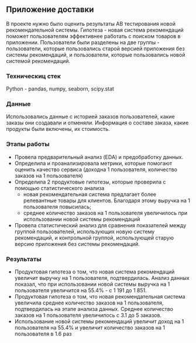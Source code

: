 ## Приложение доставки
В проекте нужно было оценить результаты AB тестирования новой рекомендательной системы. Гипотеза - новая система рекомендаций поможет пользователям эффективнее работать с поиском товаров в приложении. 
Пользователи были разделены на две группы - пользователи, которые пользовались старой версией приложения без системы рекомендаций, и пользователи, которые пользовались новой системой рекомендаций. 
### Техническиц стек
Python - pandas, numpy, seaborn, scipy.stat
### Данные
Использовались данные с историей заказов пользователей, какие заказы они создавали и отменяли. Информация о составе заказа, какие продукты были включены, их стоимость.
### Этапы работы
- Провела предварительный анализ (EDA) и предобработку данных.
- Определила и проанализировала метрики, которые помогают оценить качество сервиса (доходна 1 пользователя, количество заказов на 1 пользователя)
- Определила 2 продуктовые гипотезы, которые проверила с помощью статистического анализа
  - новая рекомендательная система предлагает более релевантные товары для клиентов. Благодаря этому выручка на 1 пользователя повысилась;
  - среднее количество заказов на 1 пользователя увеличилось при использовании новой системы рекомендаций
- Провела статистический анализ для сравнения показателей между группой пользователей, использующих новую систему рекомендаций, и контрольной группой, использующей старую версию приложения без системы рекомендаций.
### Результаты
- Продуктовая гипотеза о том, что новая система рекомендаций увеличит выручку на 1 пользователя, подтвердилась. Анализ данных показал, что при использовании новой системы выручка на 1 пользователя увеличится на 55.4% - с 1 191 до 1 851.
- Продуктовая гипотеза о том, что новая рекомендательная система увеличила среднее количество заказов на 1 пользователя, подтвердилась на этапе анализа данных. Среднее количество заказов на 1 пользователя увеличилось с 3.1 до 5 заказов.
- Использование новой системы рекомендаций увеличит доход на 1 пользователя на 55.4% и увеличит количество заказов на 1 пользователя в 1.6 раз

